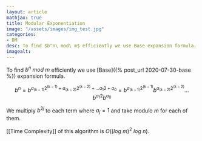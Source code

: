 ```yaml
---
layout: article
mathjax: true
title: Modular Exponentiation
image: "/assets/images/img_test.jpg"
categories:
- DM
desc: To find $b^n\ mod\ m$ efficiently we use Base expansion formula. 
imagealt: 
---
```


To find $b^n\ mod\ m$ efficiently we use [Base]({% post_url 2020-07-30-base %}) expansion formula.


































































































































































































































































































































































$$b^n = b^{a_{(k-1)}2^{(k-1)} + a_{(k-2)}2^{(k-2)} + \dots a_{1}2 + a_0} = b^{a_{(k-1)}2^{(k-1)}} b^{a_{(k-2)}2^{(k-2)}} \dots b^{a_1 2} b^{a_0}$$


































































































































































































































































































































































We multiply $b^{2j}$ to each term where $a_j=1$ and take modulo $m$ for each of them.


































































































































































































































































































































































[[Time Complexity]] of this algorithm is $O((log\ m)^2\ log\ n)$.


































































































































































































































































































































































